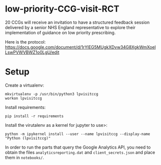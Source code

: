 # low-priority-CCG-visit-RCT

20 CCGs will receive an invitation to have a structured feedback session delivered by a senior NHS England representative to explore their implementation of guidance on low priority prescribing.

Here is the protocol: https://docs.google.com/document/d/1rYlEG5MUgkXDvw34G8XgkWmXoelLswPVWVBWZ1o0LgU/edit


# Setup

Create a virtualenv:

    mkvirtualenv -p /usr/bin/python3 lpvisitccg
    workon lpvisitccg

Install requirements:

    pip install -r requirements

Install the virutalenv as a kernel for jupyter to use>:

    python -m ipykernel install --user --name lpvisitccg --display-name "Python (lpvisitccg)"

In order to run the parts that query the Google Analytics API, you
need to obtain the files `analyticsreporting.dat` and
`client_secrets.json` and place them in `notebooks/`.
